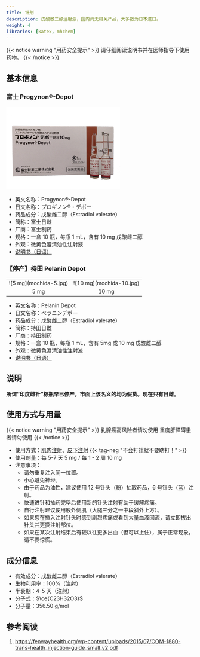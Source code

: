 ```yaml
---
title: 针剂
description: 戊酸雌二醇注射液，国内尚无相关产品，大多数为日本进口。
weight: 4
libraries: [katex, mhchem]
---
```


{{< notice warning "用药安全提示" >}}
请仔细阅读说明书并在医师指导下使用药物。
{{< /notice >}}

## 基本信息

### 富士 Progynon®-Depot

![fuji](progynon-depot.jpg)

- 英文名称：Progynon®-Depot
- 日文名称：プロギノン®・デポー
- 药品成分：戊酸雌二醇（Estradiol valerate）
- 简称：富士日雌
- 厂商：富士制药
- 规格：一盒 10 瓶，每瓶 1 mL，含有 10 mg 戊酸雌二醇
- 外观：微黄色澄清油性注射液
- [说明书（日语）](progynon.pdf)

### 【停产】持田 Pelanin Depot

<table><tr>
<td>![5 mg](mochida-5.jpg)</td>
<td>![10 mg](mochida-10.jpg)</td>
</tr><tr>
<td align="center">5 mg</td>
<td align="center">10 mg</td>
</tr></table>

- 英文名称：Pelanin Depot
- 日文名称：ペラニンデポー
- 药品成分：戊酸雌二醇（Estradiol valerate）
- 简称：持田日雌
- 厂商：持田制药
- 规格：一盒 10 瓶，每瓶 1 mL，含有 5mg 或 10 mg 戊酸雌二醇
- 外观：微黄色澄清油性注射液
- [说明书（日语）](pelanin.pdf)

## 说明

**所谓“印度雌针”棕瓶早已停产，市面上该名义的均为假货。现在只有日雌。**

## 使用方式与用量

{{< notice warning "用药安全提示" >}}
乳腺癌高风险者请勿使用
重度肝障碍患者请勿使用
{{< /notice >}}

- 使用方式：[肌肉注射](https://zh.wikihow.com/进行肌肉注射)、[皮下注射](https://zh.wikihow.com/进行皮下注射) {{< tag-neg "不会打针就不要瞎打！" >}}
- 使用剂量：每 5-7 天 5 mg / 每 1 - 2 周 10 mg
- 注意事项：
  - 请勿重复注入同一位置。
  - 小心避免神经。
  - 由于药品为油性，建议使用 12 号针头（粉）抽取药品，6 号针头（蓝）注射。
  - 快速进针和抽药完毕后使用新的针头注射有助于缓解疼痛。
  - 自行注射建议使用股外侧肌（大腿三分之一中段斜外上方）。
  - 如果您在插入注射针头时感到剧烈疼痛或看到大量血液回流，请立即拔出针头并更换注射部位。
  - 如果在某次注射结束后有较以往更多出血（但可以止住），属于正常现象，请不要惊慌。

## 成分信息

- 有效成分：戊酸雌二醇（Estradiol valerate）
- 生物利用率：100%（注射）
- 半衰期：4-5 天（注射）
- 分子式：$\ce{C23H32O3}$
- 分子量：356.50 g/mol

## 参考阅读

1. <https://fenwayhealth.org/wp-content/uploads/2015/07/COM-1880-trans-health_injection-guide_small_v2.pdf>

